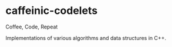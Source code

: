 # caffeinic-codelets
Coffee, Code, Repeat

Implementations of various algorithms and data structures in C++.
